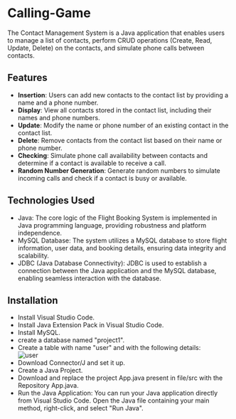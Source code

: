 # Calling-Game

The Contact Management System is a Java application that enables users to manage a list of contacts, perform CRUD operations (Create, Read, Update, Delete) on the contacts, and simulate phone calls between contacts.

## Features

- **Insertion**: Users can add new contacts to the contact list by providing a name and a phone number.
- **Display**: View all contacts stored in the contact list, including their names and phone numbers.
- **Update**: Modify the name or phone number of an existing contact in the contact list.
- **Delete**: Remove contacts from the contact list based on their name or phone number.
- **Checking**: Simulate phone call availability between contacts and determine if a contact is available to receive a call.
- **Random Number Generation**: Generate random numbers to simulate incoming calls and check if a contact is busy or available.

## Technologies Used

- Java: The core logic of the Flight Booking System is implemented in Java programming language, providing robustness and platform independence.
- MySQL Database: The system utilizes a MySQL database to store flight information, user data, and booking details, ensuring data integrity and scalability.
- JDBC (Java Database Connectivity): JDBC is used to establish a connection between the Java application and the MySQL database, enabling seamless interaction with the database.

## Installation

- Install Visual Studio Code.
- Install Java Extension Pack in Visual Studio Code.
- Install MySQL.
- create a database named "project1".
- Create a table with name "user" and with the following details:
  <br>
  ![user](https://github.com/sf-rayees/Bank-Management-System/assets/161186699/41a9358c-326f-4f0b-92c7-aa788b6c1e5c)
- Download Connector/J and set it up.
- Create a Java Project.
- Download and replace the project App.java present in file/src with the Repository App.java.
- Run the Java Application: You can run your Java application directly from Visual Studio Code. Open the Java file containing your main method, right-click, and select "Run Java".

